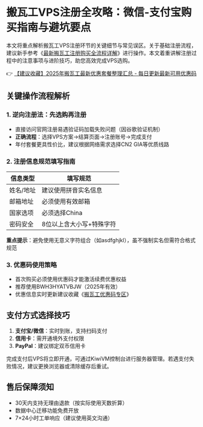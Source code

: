 # 搬瓦工VPS注册全攻略：微信-支付宝购买指南与避坑要点

本文将重点解析搬瓦工VPS注册环节的关键细节与常见误区。关于基础注册流程，建议新手参考《[最新搬瓦工注册购买全流程详解](https://bit.ly/banwagon)》进行操作。本文着重讲解注册过程中的注意事项与进阶技巧，助您高效完成VPS选购。

👉 [【建议收藏】2025年搬瓦工最新优惠套餐整理汇总 - 每日更新最新可用优惠码](https://bit.ly/banwagon)

## 关键操作流程解析

### 1. 逆向注册法：先选购再注册
- 直接访问官网注册易遇验证码加载失败问题（因谷歌验证机制）
- **正确流程**：选择VPS方案→结算页面→注册账号→完成支付
- 年付套餐更具性价比，建议根据网络需求选择CN2 GIA等优质线路

### 2. 注册信息规范填写指南
| 信息类型       | 填写规范                  |
|----------------|-------------------------|
| 姓名/地址       | 建议使用拼音实名信息      |
| 邮箱地址        | 必须使用有效邮箱          | 
| 国家选项        | 必须选择China             |
| 密码安全        | 8位以上含大小写+特殊字符  |

**重点提示**：避免使用无意义字符组合（如asdfghjkl），虽不强制实名但需符合格式规范

### 3. 优惠码使用策略
- 首次购买必须使用优惠码才能激活续费优惠权益
- 推荐使用BWH3HYATVBJW（2025年有效）
- 优惠信息实时更新建议收藏《[搬瓦工优惠码专区](https://bit.ly/banwagon)》

## 支付方式选择技巧
1. **支付宝/微信**：实时到账，支持扫码支付
2. **信用卡**：需开通境外支付权限
3. **PayPal**：建议绑定双币信用卡

完成支付后VPS将立即开通，可通过KiwiVM控制台进行服务器管理。若遇支付失败情况，建议更换浏览器或清除缓存后重试。

## 售后保障须知
- 30天内支持无理由退款（按实际使用天数折算）
- 数据中心迁移功能免费开放
- 7×24小时工单响应（建议使用英文沟通）